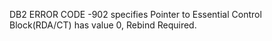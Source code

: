 DB2 ERROR CODE -902 specifies Pointer to Essential Control Block(RDA/CT) has value 0, Rebind Required.
